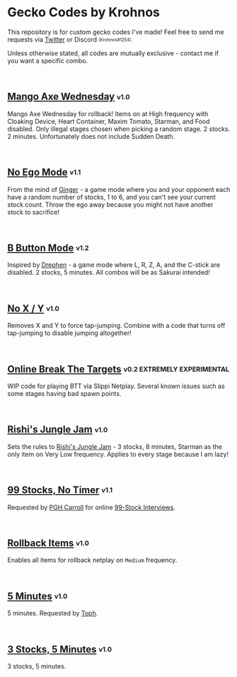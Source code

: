 # Gecko Codes by Krohnos

This repository is for custom gecko codes I've made! Feel free to send me requests via [Twitter](https://twitter.com/cnkeats) or Discord <sub><sup>(Krohnos#1254).<sup><sub>

Unless otherwise stated, all codes are mutually exclusive - contact me if you want a specific combo.

<br>

## [Mango Axe Wednesday](mango-axe-wednesday.ini) <sub><sup>v1.0</sup></sub>
Mango Axe Wednesday for rollback! Items on at High frequency with Cloaking Device, Heart Container, Maxim Tomato, Starman, and Food disabled. Only illegal stages chosen when picking a random stage. 2 stocks. 2 minutes. Unfortunately does not include Sudden Death.

<br>

## [No Ego Mode](no-ego-mode.ini) <sub><sup>v1.1</sup></sub>
From the mind of [Ginger](https://twitter.com/SsbmGinger/status/1470532447075024897) - a game mode where you and your opponent each have a random number of stocks, 1 to 6, and you can't see your current stock count. Throw the ego away because you might not have another stock to sacrifice!

<br>

## [B Button Mode](b-button-mode.ini) <sub><sup>v1.2</sup></sub>
Inspired by [Drephen](https://twitter.com/Drephen/status/1476395174695682049) - a game mode where L, R, Z, A, and the C-stick are disabled. 2 stocks, 5 minutes. All combos will be as Sakurai intended!

<br>

## [No X / Y](no-xy.ini) <sub><sup>v1.0</sup></sub>
Removes X and Y to force tap-jumping. Combine with a code that turns off tap-jumping to disable jumping altogether!

<br>

## [Online Break The Targets](online-stadium.ini) <sub><sup>v0.2 EXTREMELY EXPERIMENTAL</sup></sub>
WIP code for playing BTT via Slippi Netplay. Several known issues such as some stages having bad spawn points.

<br>

## [Rishi's Jungle Jam](rishis-jungle-jam.ini) <sub><sup>v1.0</sup></sub>
Sets the rules to [Rishi's Jungle Jam](https://www.youtube.com/watch?v=-SA_U6JoA7g) - 3 stocks, 8 minutes, Starman as the only item on Very Low frequency. Applies to every stage because I am lazy!

<br>

## [99 Stocks, No Timer](99-stocks-no-timer.ini) <sub><sup>v1.1</sup></sub>
Requested by [PGH Carroll](https://twitter.com/OhgirlNC) for online [99-Stock Interviews](https://www.youtube.com/playlist?list=PLeGlnaSlOss2bVIJXYc9d_KSwciMWc1ki).

<br>

## [Rollback Items](rollback-items.ini) <sub><sup>v1.0</sup></sub>
Enables all items for rollback netplay on `Medium` frequency.

<br>

## [5 Minutes](5-minutes.ini) <sub><sup>v1.0</sup></sub>
5 minutes. Requested by [Toph](https://twitter.com/toph_bbq/status/1513513354647666690).

<br>

## [3 Stocks, 5 Minutes](3-stocks-5-minutes.ini) <sub><sup>v1.0</sup></sub>
3 stocks, 5 minutes.

